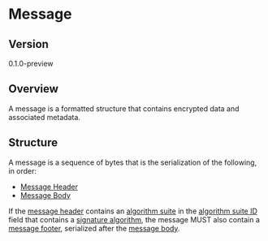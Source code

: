 # Message

## Version

0.1.0-preview

## Overview

A message is a formatted structure that contains encrypted data and associated metadata.

## Structure

A message is a sequence of bytes that is the serialization of the following, in order:

- [Message Header](#message-header.md)
- [Message Body](#message-body.md)

If the [message header](#message-header.md) contains an [algorithm suite](#algorithmm-suites.md) in the
[algorithm suite ID](#message-header.md#algorithm-suite-id) field that contains a
[signature algorithm](#algorithm-suites.md#signature-algorithm), the message MUST also contain a
[message footer](#message-footer.md), serialized after the [message body](#message-body.md).
